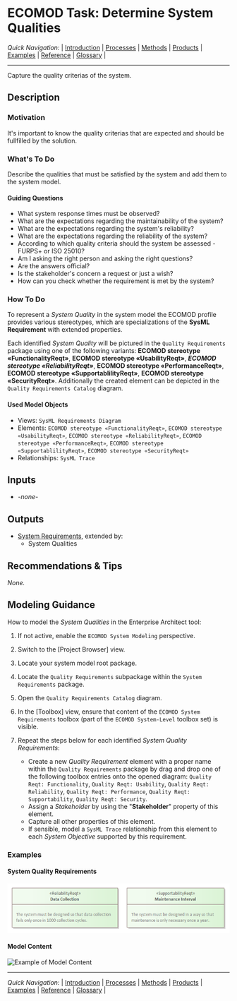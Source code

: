# ECOMOD Task: Determine System Qualities


_Quick Navigation:_ | [Introduction](index.md) | [Processes](processes.md) | [Methods](methods.md) | [Products](products.md) | [Examples](examples.md) | [Reference](quick-reference.md) | [Glossary](glossary.md) |

---


Capture the quality criterias of the system.


## Description

### Motivation

It's important to know the quality criterias that are expected and should be fullfilled by the solution.

### What's To Do

Describe the qualities that must be satisfied by the system and add them to the system model.

#### Guiding Questions

+ What system response times must be observed?
+ What are the expectations regarding the maintainability of the system?
+ What are the expectations regarding the system's reliability?
+ What are the expectations regarding the reliability of the system?
+ According to which quality criteria should the system be assessed - FURPS+ or ISO 25010?
+ Am I asking the right person and asking the right questions?
+ Are the answers official?
+ Is the stakeholder's concern a request or just a wish?
+ How can you check whether the requirement is met by the system?

### How To Do

To represent a _System Quality_ in the system model the ECOMOD profile provides various stereotypes, which are specializations of the **SysML Requirement** with extended properties.

Each identified _System Quality_ will be pictured in the `Quality Requirements` package using one of the following variants: **ECOMOD stereotype «FunctionalityReqt»**, **ECOMOD stereotype «UsabilityReqt»**, ***ECOMOD stereotype «ReliabilityReqt»***, **ECOMOD stereotype «PerformanceReqt»**, **ECOMOD stereotype «SupportablilityReqt»**, **ECOMOD stereotype «SecurityReqt»**. Additionally the created element can be depicted in the `Quality Requirements Catalog` diagram.

#### Used Model Objects

+ Views: `SysML Requirements Diagram`
+ Elements: `ECOMOD stereotype «FunctionalityReqt»`, `ECOMOD stereotype «UsabilityReqt»`, `ECOMOD stereotype «ReliabilityReqt»`, `ECOMOD stereotype «PerformanceReqt»`, `ECOMOD stereotype «SupportablilityReqt»`, `ECOMOD stereotype «SecurityReqt»`
+ Relationships: `SysML Trace`

## Inputs

+ _-none-_


## Outputs

+ [System Requirements](product_system-requirements.md), extended by:
  - System Qualities


## Recommendations & Tips

_None._


## Modeling Guidance

How to model the _System Qualities_ in the Enterprise Architect tool:

1. If not active, enable the `ECOMOD System Modeling` perspective.

2. Switch to the [Project Browser] view.

3. Locate your system model root package.

4. Locate the `Quality Requirements` subpackage within the `System Requirements` package.

5. Open the `Quality Requirements Catalog` diagram.

6. In the [Toolbox] view, ensure that content of the `ECOMOD System Requirements` toolbox (part of the `ECOMOD System-Level` toolbox set) is visible. 

8. Repeat the steps below for each identified _System Quality Requirements_:
    + Create a new _Quality Requirement_ element with a proper name within the `Quality Requirements` package by drag and drop one of the following toolbox entries onto the opened diagram: `Quality Reqt: Functionality`, `Quality Reqt: Usability`, `Quality Reqt: Reliability`, `Quality Reqt: Performance`, `Quality Reqt: Supportability`, `Quality Reqt: Security`.
    + Assign a _Stakeholder_ by using the "**Stakeholder**" property of this element.
    + Capture all other properties of this element.
    + If sensible, model a `SysML Trace` relationship from this element to each _System Objective_ supported by this requirement.


### Examples

#### System Quality Requirements

![Example of System Quality Requirements](images/en-ecomod-example-00-system-qualities-modelview.png)

#### Model Content

![Example of Model Content](images/en-ecomod-example-00-system-qualities-modelstructure.png)

---
_Quick Navigation:_ | [Introduction](index.md) | [Processes](processes.md) | [Methods](methods.md) | [Products](products.md) | [Examples](examples.md) | [Reference](quick-reference.md) | [Glossary](glossary.md) |
